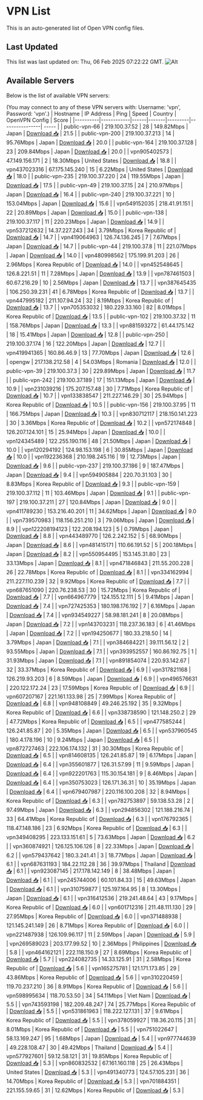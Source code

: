 # VPN List

This is an auto-generated list of Open VPN config files.

## Last Updated

This list was last updated on: Thu, 06 Feb 2025 07:22:22 GMT.
![Alt](https://repobeats.axiom.co/api/embed/186b98318ef1479477931607c1ad7d823f12451f.svg "Repobeats analytics image")

## Available Servers

Below is the list of available VPN servers:

(You may connect to any of these VPN servers with: Username: 'vpn', Password: 'vpn'.)
| Hostname | IP Address | Ping | Speed | Country | OpenVPN Config | Score |
|----------|------------|------|-------|---------|----------------| ----- |
| public-vpn-66 | 219.100.37.52 | 28 | 149.82Mbps | Japan | [Download 📥](./configs/server_0_JP.ovpn) | 21.5 |
| public-vpn-200 | 219.100.37.213 | 14 | 95.76Mbps | Japan | [Download 📥](./configs/server_1_JP.ovpn) | 20.0 |
| public-vpn-164 | 219.100.37.128 | 23 | 209.84Mbps | Japan | [Download 📥](./configs/server_2_JP.ovpn) | 20.0 |
| vpn905402573 | 47.149.156.171 | 2 | 18.30Mbps | United States | [Download 📥](./configs/server_3_US.ovpn) | 18.8 |
| vpn437023316 | 67.175.145.240 | 15 | 6.22Mbps | United States | [Download 📥](./configs/server_4_US.ovpn) | 18.0 |
| public-vpn-235 | 219.100.37.220 | 24 | 119.55Mbps | Japan | [Download 📥](./configs/server_5_JP.ovpn) | 17.5 |
| public-vpn-49 | 219.100.37.15 | 24 | 210.97Mbps | Japan | [Download 📥](./configs/server_6_JP.ovpn) | 16.4 |
| public-vpn-240 | 219.100.37.221 | 10 | 153.04Mbps | Japan | [Download 📥](./configs/server_7_JP.ovpn) | 15.6 |
| vpn549152035 | 218.41.91.151 | 22 | 20.89Mbps | Japan | [Download 📥](./configs/server_8_JP.ovpn) | 15.0 |
| public-vpn-138 | 219.100.37.117 | 11 | 220.23Mbps | Japan | [Download 📥](./configs/server_9_JP.ovpn) | 14.9 |
| vpn537212632 | 14.37.227.243 | 34 | 3.79Mbps | Korea Republic of | [Download 📥](./configs/server_10_KR.ovpn) | 14.7 |
| vpn419064963 | 126.74.136.245 | 7 | 7.67Mbps | Japan | [Download 📥](./configs/server_11_JP.ovpn) | 14.7 |
| public-vpn-44 | 219.100.37.8 | 11 | 221.07Mbps | Japan | [Download 📥](./configs/server_12_JP.ovpn) | 14.0 |
| vpn480998562 | 175.199.91.203 | 26 | 2.96Mbps | Korea Republic of | [Download 📥](./configs/server_13_KR.ovpn) | 14.0 |
| vpn452548645 | 126.8.221.51 | 11 | 7.28Mbps | Japan | [Download 📥](./configs/server_14_JP.ovpn) | 13.9 |
| vpn787461503 | 60.67.216.29 | 10 | 2.56Mbps | Japan | [Download 📥](./configs/server_15_JP.ovpn) | 13.7 |
| vpn387645435 | 106.250.39.231 | 41 | 6.78Mbps | Korea Republic of | [Download 📥](./configs/server_16_KR.ovpn) | 13.7 |
| vpn447995182 | 211.107.94.24 | 32 | 8.19Mbps | Korea Republic of | [Download 📥](./configs/server_17_KR.ovpn) | 13.7 |
| vpn705353032 | 180.229.33.160 | 82 | 8.01Mbps | Korea Republic of | [Download 📥](./configs/server_18_KR.ovpn) | 13.5 |
| public-vpn-102 | 219.100.37.32 | 11 | 158.76Mbps | Japan | [Download 📥](./configs/server_19_JP.ovpn) | 13.3 |
| vpn881593272 | 61.44.175.142 | 18 | 15.41Mbps | Japan | [Download 📥](./configs/server_20_JP.ovpn) | 12.8 |
| public-vpn-250 | 219.100.37.174 | 16 | 122.20Mbps | Japan | [Download 📥](./configs/server_21_JP.ovpn) | 12.7 |
| vpn419941365 | 160.86.46.9 | 13 | 77.70Mbps | Japan | [Download 📥](./configs/server_22_JP.ovpn) | 12.6 |
| opengw | 217.138.212.58 | 4 | 54.03Mbps | Romania | [Download 📥](./configs/server_23_RO.ovpn) | 12.0 |
| public-vpn-39 | 219.100.37.3 | 30 | 229.89Mbps | Japan | [Download 📥](./configs/server_24_JP.ovpn) | 11.7 |
| public-vpn-242 | 219.100.37.189 | 17 | 151.13Mbps | Japan | [Download 📥](./configs/server_25_JP.ovpn) | 10.9 |
| vpn231039216 | 175.207.157.48 | 30 | 7.71Mbps | Korea Republic of | [Download 📥](./configs/server_26_KR.ovpn) | 10.7 |
| vpn133838547 | 211.227.146.29 | 30 | 25.94Mbps | Korea Republic of | [Download 📥](./configs/server_27_KR.ovpn) | 10.5 |
| public-vpn-156 | 219.100.37.95 | 11 | 166.75Mbps | Japan | [Download 📥](./configs/server_28_JP.ovpn) | 10.3 |
| vpn830712117 | 218.150.141.223 | 30 | 3.36Mbps | Korea Republic of | [Download 📥](./configs/server_29_KR.ovpn) | 10.2 |
| vpn572174848 | 126.207.124.101 | 15 | 25.94Mbps | Japan | [Download 📥](./configs/server_30_JP.ovpn) | 10.0 |
| vpn124345489 | 122.255.190.116 | 48 | 21.50Mbps | Japan | [Download 📥](./configs/server_31_JP.ovpn) | 10.0 |
| vpn120294192 | 124.98.153.198 | 6 | 30.85Mbps | Japan | [Download 📥](./configs/server_32_JP.ovpn) | 10.0 |
| vpn192236368 | 210.198.245.116 | 19 | 12.73Mbps | Japan | [Download 📥](./configs/server_33_JP.ovpn) | 9.6 |
| public-vpn-237 | 219.100.37.186 | 9 | 187.47Mbps | Japan | [Download 📥](./configs/server_34_JP.ovpn) | 9.4 |
| vpn594905884 | 220.70.31.103 | 30 | 8.83Mbps | Korea Republic of | [Download 📥](./configs/server_35_KR.ovpn) | 9.3 |
| public-vpn-159 | 219.100.37.112 | 11 | 103.46Mbps | Japan | [Download 📥](./configs/server_36_JP.ovpn) | 9.1 |
| public-vpn-197 | 219.100.37.211 | 27 | 120.84Mbps | Japan | [Download 📥](./configs/server_37_JP.ovpn) | 9.0 |
| vpn411789230 | 153.216.40.201 | 11 | 34.62Mbps | Japan | [Download 📥](./configs/server_38_JP.ovpn) | 9.0 |
| vpn739570983 | 118.156.251.210 | 3 | 79.06Mbps | Japan | [Download 📥](./configs/server_39_JP.ovpn) | 8.9 |
| vpn122208194123 | 122.208.194.123 | 5 | 0.79Mbps | Japan | [Download 📥](./configs/server_40_JP.ovpn) | 8.8 |
| vpn443489770 | 126.2.242.152 | 5 | 68.90Mbps | Japan | [Download 📥](./configs/server_41_JP.ovpn) | 8.6 |
| vpn481415171 | 110.66.191.52 | 5 | 200.18Mbps | Japan | [Download 📥](./configs/server_42_JP.ovpn) | 8.2 |
| vpn550954495 | 153.145.31.80 | 23 | 33.13Mbps | Japan | [Download 📥](./configs/server_43_JP.ovpn) | 8.1 |
| vpn471846843 | 211.55.200.228 | 26 | 22.78Mbps | Korea Republic of | [Download 📥](./configs/server_44_KR.ovpn) | 8.1 |
| vpn334162994 | 211.227.110.239 | 32 | 9.92Mbps | Korea Republic of | [Download 📥](./configs/server_45_KR.ovpn) | 7.7 |
| vpn687651090 | 220.76.238.53 | 30 | 15.72Mbps | Korea Republic of | [Download 📥](./configs/server_46_KR.ovpn) | 7.7 |
| vpn664967779 | 124.155.12.111 | 5 | 9.41Mbps | Japan | [Download 📥](./configs/server_47_JP.ovpn) | 7.4 |
| vpn727425353 | 180.198.176.192 | 7 | 6.16Mbps | Japan | [Download 📥](./configs/server_48_JP.ovpn) | 7.4 |
| vpn934549227 | 58.98.181.241 | 8 | 20.08Mbps | Japan | [Download 📥](./configs/server_49_JP.ovpn) | 7.2 |
| vpn143703231 | 118.237.36.183 | 6 | 41.46Mbps | Japan | [Download 📥](./configs/server_50_JP.ovpn) | 7.2 |
| vpn194250677 | 180.33.218.50 | 14 | 3.79Mbps | Japan | [Download 📥](./configs/server_51_JP.ovpn) | 7.1 |
| vpn384684221 | 39.111.56.12 | 2 | 93.55Mbps | Japan | [Download 📥](./configs/server_52_JP.ovpn) | 7.1 |
| vpn393952557 | 160.86.192.75 | 1 | 31.93Mbps | Japan | [Download 📥](./configs/server_53_JP.ovpn) | 7.1 |
| vpn891854074 | 220.93.142.67 | 32 | 33.37Mbps | Korea Republic of | [Download 📥](./configs/server_54_KR.ovpn) | 6.9 |
| vpn317821168 | 126.219.93.203 | 6 | 8.59Mbps | Japan | [Download 📥](./configs/server_55_JP.ovpn) | 6.9 |
| vpn496576631 | 220.122.172.24 | 23 | 17.59Mbps | Korea Republic of | [Download 📥](./configs/server_56_KR.ovpn) | 6.9 |
| vpn607207167 | 221.161.133.98 | 25 | 7.99Mbps | Korea Republic of | [Download 📥](./configs/server_57_KR.ovpn) | 6.8 |
| vpn948108849 | 49.246.25.192 | 35 | 9.32Mbps | Korea Republic of | [Download 📥](./configs/server_58_KR.ovpn) | 6.6 |
| vpn338738590 | 121.148.250.2 | 29 | 47.72Mbps | Korea Republic of | [Download 📥](./configs/server_59_KR.ovpn) | 6.5 |
| vpn477585244 | 126.241.85.87 | 20 | 5.35Mbps | Japan | [Download 📥](./configs/server_60_JP.ovpn) | 6.5 |
| vpn537960545 | 180.4.178.196 | 10 | 9.24Mbps | Japan | [Download 📥](./configs/server_61_JP.ovpn) | 6.5 |
| vpn872727463 | 222.106.174.132 | 31 | 30.30Mbps | Korea Republic of | [Download 📥](./configs/server_62_KR.ovpn) | 6.5 |
| vpn814608135 | 126.241.85.87 | 19 | 6.17Mbps | Japan | [Download 📥](./configs/server_63_JP.ovpn) | 6.4 |
| vpn355601877 | 126.31.57.99 | 11 | 9.59Mbps | Japan | [Download 📥](./configs/server_64_JP.ovpn) | 6.4 |
| vpn922201763 | 115.30.154.181 | 9 | 8.46Mbps | Japan | [Download 📥](./configs/server_65_JP.ovpn) | 6.4 |
| vpn350753023 | 126.171.36.31 | 10 | 35.19Mbps | Japan | [Download 📥](./configs/server_66_JP.ovpn) | 6.4 |
| vpn679407987 | 220.116.100.208 | 32 | 8.94Mbps | Korea Republic of | [Download 📥](./configs/server_67_KR.ovpn) | 6.3 |
| vpn782753897 | 59.138.53.28 | 2 | 97.49Mbps | Japan | [Download 📥](./configs/server_68_JP.ovpn) | 6.3 |
| vpn294856302 | 121.188.216.74 | 33 | 64.41Mbps | Korea Republic of | [Download 📥](./configs/server_69_KR.ovpn) | 6.3 |
| vpn176792365 | 118.47.148.186 | 23 | 6.92Mbps | Korea Republic of | [Download 📥](./configs/server_70_KR.ovpn) | 6.3 |
| vpn349408295 | 223.133.151.61 | 5 | 73.63Mbps | Japan | [Download 📥](./configs/server_71_JP.ovpn) | 6.2 |
| vpn360874921 | 126.125.106.126 | 8 | 22.33Mbps | Japan | [Download 📥](./configs/server_72_JP.ovpn) | 6.2 |
| vpn579437642 | 180.3.241.41 | 3 | 18.77Mbps | Japan | [Download 📥](./configs/server_73_JP.ovpn) | 6.1 |
| vpn687631193 | 184.22.112.28 | 36 | 39.97Mbps | Thailand | [Download 📥](./configs/server_74_TH.ovpn) | 6.1 |
| vpn923087145 | 217.178.142.149 | 8 | 38.48Mbps | Japan | [Download 📥](./configs/server_75_JP.ovpn) | 6.1 |
| vpn245744006 | 60.101.84.33 | 15 | 49.63Mbps | Japan | [Download 📥](./configs/server_76_JP.ovpn) | 6.1 |
| vpn310759877 | 125.197.164.95 | 8 | 13.30Mbps | Japan | [Download 📥](./configs/server_77_JP.ovpn) | 6.1 |
| vpn316412536 | 219.241.48.64 | 43 | 9.17Mbps | Korea Republic of | [Download 📥](./configs/server_78_KR.ovpn) | 6.0 |
| vpn601712316 | 211.48.111.130 | 29 | 27.95Mbps | Korea Republic of | [Download 📥](./configs/server_79_KR.ovpn) | 6.0 |
| vpn371488938 | 121.145.241.149 | 26 | 8.71Mbps | Korea Republic of | [Download 📥](./configs/server_80_KR.ovpn) | 6.0 |
| vpn221487938 | 126.109.96.117 | 11 | 2.59Mbps | Japan | [Download 📥](./configs/server_81_JP.ovpn) | 5.9 |
| vpn269589023 | 203.177.99.52 | 10 | 2.36Mbps | Philippines | [Download 📥](./configs/server_82_PH.ovpn) | 5.8 |
| vpn464162121 | 222.118.150.9 | 27 | 8.69Mbps | Korea Republic of | [Download 📥](./configs/server_83_KR.ovpn) | 5.7 |
| vpn224082735 | 14.33.125.91 | 31 | 2.58Mbps | Korea Republic of | [Download 📥](./configs/server_84_KR.ovpn) | 5.6 |
| vpn165275781 | 121.171.173.85 | 29 | 43.86Mbps | Korea Republic of | [Download 📥](./configs/server_85_KR.ovpn) | 5.6 |
| vpn310220459 | 119.70.237.210 | 36 | 8.91Mbps | Korea Republic of | [Download 📥](./configs/server_86_KR.ovpn) | 5.6 |
| vpn598995634 | 118.70.53.50 | 34 | 54.11Mbps | Viet Nam | [Download 📥](./configs/server_87_VN.ovpn) | 5.5 |
| vpn743593198 | 182.209.48.247 | 74 | 25.77Mbps | Korea Republic of | [Download 📥](./configs/server_88_KR.ovpn) | 5.5 |
| vpn531861963 | 118.222.127.131 | 37 | 9.61Mbps | Korea Republic of | [Download 📥](./configs/server_89_KR.ovpn) | 5.5 |
| vpn378059927 | 118.36.20.115 | 31 | 8.01Mbps | Korea Republic of | [Download 📥](./configs/server_90_KR.ovpn) | 5.5 |
| vpn751022647 | 58.13.169.247 | 95 | 1.68Mbps | Japan | [Download 📥](./configs/server_91_JP.ovpn) | 5.4 |
| vpn977744639 | 49.228.108.47 | 30 | 49.42Mbps | Thailand | [Download 📥](./configs/server_92_TH.ovpn) | 5.4 |
| vpn577927601 | 59.12.58.121 | 31 | 19.85Mbps | Korea Republic of | [Download 📥](./configs/server_93_KR.ovpn) | 5.3 |
| vpn860832532 | 67.161.160.118 | 25 | 26.43Mbps | United States | [Download 📥](./configs/server_94_US.ovpn) | 5.3 |
| vpn491340773 | 124.57.105.231 | 36 | 14.70Mbps | Korea Republic of | [Download 📥](./configs/server_95_KR.ovpn) | 5.3 |
| vpn701884351 | 221.155.59.65 | 31 | 12.62Mbps | Korea Republic of | [Download 📥](./configs/server_96_KR.ovpn) | 5.3 |
